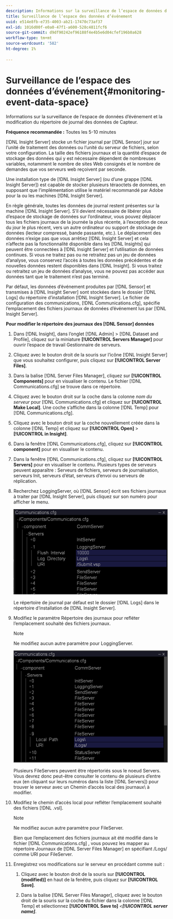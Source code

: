 ```yaml
---
description: Informations sur la surveillance de l’espace de données d’événement et la modification du répertoire de journal des données de Capteur.
title: Surveillance de l’espace des données d’événement
uuid: e514e8fb-e735-4003-ab21-17470c73af37
exl-id: 1016d00f-e0a0-47f1-a600-528c4811fcf6
source-git-commit: d9df90242ef96188f4e4b5e6d04cfef196b0a628
workflow-type: tm+mt
source-wordcount: '582'
ht-degree: 1%

---
```


# Surveillance de l’espace des données d’événement{#monitoring-event-data-space}

Informations sur la surveillance de l’espace de données d’événement et la modification du répertoire de journal des données de Capteur.

**Fréquence recommandée :** Toutes les 5-10 minutes

[!DNL Insight Server] stocke un fichier journal par  [!DNL Sensor] jour sur l’unité de traitement des données ou l’unité du serveur de fichiers, selon votre configuration. La taille des fichiers journaux et la quantité d’espace de stockage des données qui y est nécessaire dépendent de nombreuses variables, notamment le nombre de sites Web consignés et le nombre de demandes que vos serveurs web reçoivent par seconde.

Une installation type de [!DNL Insight Server] (ou d’une grappe [!DNL Insight Server]) est capable de stocker plusieurs téraoctets de données, en supposant que l’implémentation utilise le matériel recommandé par Adobe pour la ou les machines [!DNL Insight Server].

En règle générale, toutes les données de journal restent présentes sur la machine [!DNL Insight Server]. S’il devient nécessaire de libérer plus d’espace de stockage de données sur l’ordinateur, vous pouvez déplacer tous les fichiers journaux de la journée la plus récente, à l’exception de ceux du jour le plus récent, vers un autre ordinateur ou support de stockage de données (lecteur compressé, bande passante, etc.). Le déplacement des données n’exige pas que vous arrêtiez [!DNL Insight Server] et cela n’affecte pas la fonctionnalité disponible dans les [!DNL Insights] qui peuvent être connectées à [!DNL Insight Server] et l’utilisation de données continues. Si vous ne traitez pas ou ne retraitez pas un jeu de données d’analyse, vous conservez l’accès à toutes les données précédentes et de nouvelles données restent disponibles dans [!DNL Insight]. Si vous traitez ou retraitez un jeu de données d’analyse, vous ne pouvez pas accéder aux données tant que le traitement n’est pas terminé.

Par défaut, les données d’événement produites par [!DNL Sensor] et transmises à [!DNL Insight Server] sont stockées dans le dossier [!DNL Logs] du répertoire d’installation [!DNL Insight Server]. Le fichier de configuration des communications, [!DNL Communications.cfg], spécifie l’emplacement des fichiers journaux de données d’événement lus par [!DNL Insight Server].

**Pour modifier le répertoire des journaux des  [!DNL Sensor] données**

1. Dans [!DNL Insight], dans l’onglet [!DNL Admin] > [!DNL Dataset and Profile], cliquez sur la miniature **[!UICONTROL Servers Manager]** pour ouvrir l’espace de travail Gestionnaire de serveurs.
1. Cliquez avec le bouton droit de la souris sur l’icône [!DNL Insight Server] que vous souhaitez configurer, puis cliquez sur **[!UICONTROL Server Files]**.
1. Dans la balise [!DNL Server Files Manager], cliquez sur **[!UICONTROL Components]** pour en visualiser le contenu. Le fichier [!DNL Communications.cfg] se trouve dans ce répertoire.
1. Cliquez avec le bouton droit sur la coche dans la colonne *nom du serveur* pour [!DNL Communications.cfg] et cliquez sur **[!UICONTROL Make Local]**. Une coche s’affiche dans la colonne [!DNL Temp] pour [!DNL Communications.cfg].
1. Cliquez avec le bouton droit sur la coche nouvellement créée dans la colonne [!DNL Temp] et cliquez sur **[!UICONTROL Open]** > **[!UICONTROL in Insight]**.
1. Dans la fenêtre [!DNL Communications.cfg], cliquez sur **[!UICONTROL component]** pour en visualiser le contenu.
1. Dans la fenêtre [!DNL Communications.cfg], cliquez sur **[!UICONTROL Servers]** pour en visualiser le contenu. Plusieurs types de serveurs peuvent apparaître : Serveurs de fichiers, serveurs de journalisation, serveurs Init, serveurs d’état, serveurs d’envoi ou serveurs de réplication.
1. Recherchez LoggingServer, où [!DNL Sensor] écrit ses fichiers journaux à traiter par [!DNL Insight Server], puis cliquez sur son numéro pour afficher le menu.

   ![Infos sur l’étape](assets/cfg_communications_examplevalues_logging.png)

   Le répertoire de journal par défaut est le dossier [!DNL Logs] dans le répertoire d’installation de [!DNL Insight Server].

1. Modifiez le paramètre Répertoire des journaux pour refléter l’emplacement souhaité des fichiers journaux.

   >[!NOTE]
   >
   >Ne modifiez aucun autre paramètre pour LoggingServer.

   ![](assets/cfg_communicates_logslocalpath_egvalues.png)

   Plusieurs FileServers peuvent être répertoriés sous le noeud Servers. Vous devrez donc peut-être consulter le contenu de plusieurs d’entre eux (en cliquant sur leurs numéros dans la liste [!DNL Servers]) pour trouver le serveur avec un Chemin d’accès local des journaux\ à modifier.

1. Modifiez le chemin d’accès local pour refléter l’emplacement souhaité des fichiers [!DNL .vsl].

   >[!NOTE]
   >
   >Ne modifiez aucun autre paramètre pour FileServer.

   Bien que l’emplacement des fichiers journaux ait été modifié dans le fichier [!DNL Communications.cfg] , vous pouvez les mapper au répertoire Journaux de [!DNL Server Files Manager] en spécifiant /Logs/ comme URI pour FileServer.

1. Enregistrez vos modifications sur le serveur en procédant comme suit :

   1. Cliquez avec le bouton droit de la souris sur **[!UICONTROL (modified)]** en haut de la fenêtre, puis cliquez sur **[!UICONTROL Save]**.

   1. Dans la balise [!DNL Server Files Manager], cliquez avec le bouton droit de la souris sur la coche du fichier dans la colonne [!DNL Temp] et sélectionnez **[!UICONTROL Save to]** *&lt;**[!UICONTROL server name]***.
